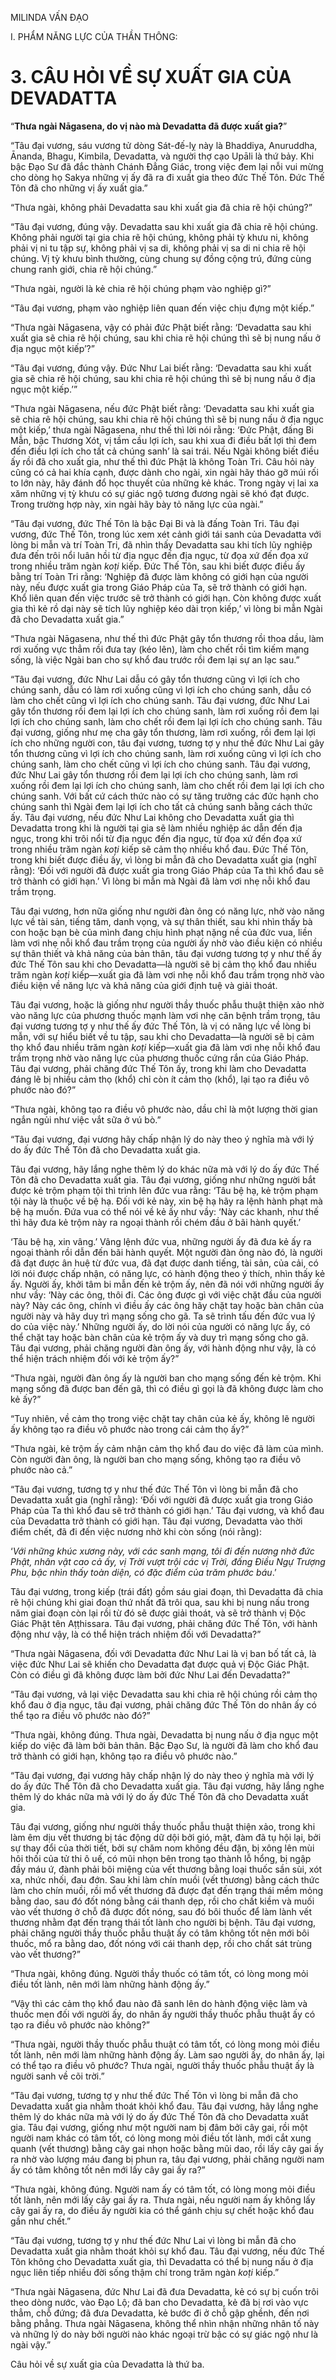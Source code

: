 MILINDA VẤN ĐẠO

I. PHẨM NĂNG LỰC CỦA THẦN THÔNG:

# 3. CÂU HỎI VỀ SỰ XUẤT GIA CỦA DEVADATTA

“**Thưa ngài Nāgasena, do vị nào mà Devadatta đã được xuất gia?**”

“Tâu đại vương, sáu vương tử dòng Sát-đế-lỵ này là Bhaddiya, Anuruddha, Ānanda, Bhagu, Kimbila, Devadatta, và người thợ cạo Upāli là thứ bảy. Khi bậc Đạo Sư đã đắc thành Chánh Đẳng Giác, trong việc đem lại nỗi vui mừng cho dòng họ Sakya những vị ấy đã ra đi xuất gia theo đức Thế Tôn. Đức Thế Tôn đã cho những vị ấy xuất gia.”

“Thưa ngài, không phải Devadatta sau khi xuất gia đã chia rẽ hội chúng?”

“Tâu đại vương, đúng vậy. Devadatta sau khi xuất gia đã chia rẽ hội chúng. Không phải người tại gia chia rẽ hội chúng, không phải tỳ khưu ni, không phải vị ni tu tập sự, không phải vị sa di, không phải vị sa di ni chia rẽ hội chúng. Vị tỳ khưu bình thường, cùng chung sự đồng cộng trú, đứng cùng chung ranh giới, chia rẽ hội chúng.”

“Thưa ngài, người là kẻ chia rẽ hội chúng phạm vào nghiệp gì?”

“Tâu đại vương, phạm vào nghiệp liên quan đến việc chịu đựng một kiếp.”

“Thưa ngài Nāgasena, vậy có phải đức Phật biết rằng: ‘Devadatta sau khi xuất gia sẽ chia rẽ hội chúng, sau khi chia rẽ hội chúng thì sẽ bị nung nấu ở địa ngục một kiếp’?”

“Tâu đại vương, đúng vậy. Đức Như Lai biết rằng: ‘Devadatta sau khi xuất gia sẽ chia rẽ hội chúng, sau khi chia rẽ hội chúng thì sẽ bị nung nấu ở địa ngục một kiếp.’”

“Thưa ngài Nāgasena, nếu đức Phật biết rằng: ‘Devadatta sau khi xuất gia sẽ chia rẽ hội chúng, sau khi chia rẽ hội chúng thì sẽ bị nung nấu ở địa ngục một kiếp,’ thưa ngài Nāgasena, như thế thì lời nói rằng: ‘Đức Phật, đấng Bi Mẫn, bậc Thương Xót, vị tầm cầu lợi ích, sau khi xua đi điều bất lợi thì đem đến điều lợi ích cho tất cả chúng sanh’ là sai trái. Nếu Ngài không biết điều ấy rồi đã cho xuất gia, như thế thì đức Phật là không Toàn Tri. Câu hỏi này cũng có cả hai khía cạnh, được dành cho ngài, xin ngài hãy tháo gỡ múi rối to lớn này, hãy đánh đổ học thuyết của những kẻ khác. Trong ngày vị lai xa xăm những vị tỳ khưu có sự giác ngộ tương đương ngài sẽ khó đạt được. Trong trường hợp này, xin ngài hãy bày tỏ năng lực của ngài.”

“Tâu đại vương, đức Thế Tôn là bậc Đại Bi và là đấng Toàn Tri. Tâu đại vương, đức Thế Tôn, trong lúc xem xét cảnh giới tái sanh của Devadatta với lòng bi mẫn và trí Toàn Tri, đã nhìn thấy Devadatta sau khi tích lũy nghiệp đưa đến trôi nổi luân hồi từ địa ngục đến địa ngục, từ đọa xứ đến đọa xứ trong nhiều trăm ngàn _koṭi_ kiếp. Đức Thế Tôn, sau khi biết được điều ấy bằng trí Toàn Tri rằng: ‘Nghiệp đã được làm không có giới hạn của người này, nếu được xuất gia trong Giáo Pháp của Ta, sẽ trở thành có giới hạn. Khổ liên quan đến việc trước sẽ trở thành có giới hạn. Còn không được xuất gia thì kẻ rồ dại này sẽ tích lũy nghiệp kéo dài trọn kiếp,’ vì lòng bi mẫn Ngài đã cho Devadatta xuất gia.”

“Thưa ngài Nāgasena, như thế thì đức Phật gây tổn thương rồi thoa dầu, làm rơi xuống vực thẳm rồi đưa tay (kéo lên), làm cho chết rồi tìm kiếm mạng sống, là việc Ngài ban cho sự khổ đau trước rồi đem lại sự an lạc sau.”

“Tâu đại vương, đức Như Lai dẫu có gây tổn thương cũng vì lợi ích cho chúng sanh, dẫu có làm rơi xuống cũng vì lợi ích cho chúng sanh, dẫu có làm cho chết cũng vì lợi ích cho chúng sanh. Tâu đại vương, đức Như Lai gây tổn thương rồi đem lại lợi ích cho chúng sanh, làm rơi xuống rồi đem lại lợi ích cho chúng sanh, làm cho chết rồi đem lại lợi ích cho chúng sanh. Tâu đại vương, giống như mẹ cha gây tổn thương, làm rơi xuống, rồi đem lại lợi ích cho những người con, tâu đại vương, tương tợ y như thế đức Như Lai gây tổn thương cũng vì lợi ích cho chúng sanh, làm rơi xuống cũng vì lợi ích cho chúng sanh, làm cho chết cũng vì lợi ích cho chúng sanh. Tâu đại vương, đức Như Lai gây tổn thương rồi đem lại lợi ích cho chúng sanh, làm rơi xuống rồi đem lại lợi ích cho chúng sanh, làm cho chết rồi đem lại lợi ích cho chúng sanh. Với bất cứ cách thức nào có sự tăng trưởng các đức hạnh cho chúng sanh thì Ngài đem lại lợi ích cho tất cả chúng sanh bằng cách thức ấy. Tâu đại vương, nếu đức Như Lai không cho Devadatta xuất gia thì Devadatta trong khi là người tại gia sẽ làm nhiều nghiệp ác dẫn đến địa ngục, trong khi trôi nổi từ địa ngục đến địa ngục, từ đọa xứ đến đọa xứ trong nhiều trăm ngàn _koṭi_ kiếp sẽ cảm thọ nhiều khổ đau. Đức Thế Tôn, trong khi biết được điều ấy, vì lòng bi mẫn đã cho Devadatta xuất gia (nghĩ rằng): ‘Đối với người đã được xuất gia trong Giáo Pháp của Ta thì khổ đau sẽ trở thành có giới hạn.’ Vì lòng bi mẫn mà Ngài đã làm vơi nhẹ nỗi khổ đau trầm trọng.

Tâu đại vương, hơn nữa giống như người đàn ông có năng lực, nhờ vào năng lực về tài sản, tiếng tăm, danh vọng, và sự thân thiết, sau khi nhìn thấy bà con hoặc bạn bè của mình đang chịu hình phạt nặng nề của đức vua, liền làm vơi nhẹ nỗi khổ đau trầm trọng của người ấy nhờ vào điều kiện có nhiều sự thân thiết và khả năng của bản thân, tâu đại vương tương tợ y như thế ấy đức Thế Tôn sau khi cho Devadatta—là người sẽ bị cảm thọ khổ đau nhiều trăm ngàn _koṭi_ kiếp—xuất gia đã làm vơi nhẹ nỗi khổ đau trầm trọng nhờ vào điều kiện về năng lực và khả năng của giới định tuệ và giải thoát.

Tâu đại vương, hoặc là giống như người thầy thuốc phẫu thuật thiện xảo nhờ vào năng lực của phương thuốc mạnh làm vơi nhẹ căn bệnh trầm trọng, tâu đại vương tương tợ y như thế ấy đức Thế Tôn, là vị có năng lực về lòng bi mẫn, với sự hiểu biết về tu tập, sau khi cho Devadatta—là người sẽ bị cảm thọ khổ đau nhiều trăm ngàn _koṭi_ kiếp—xuất gia đã làm vơi nhẹ nỗi khổ đau trầm trọng nhờ vào năng lực của phương thuốc cứng rắn của Giáo Pháp. Tâu đại vương, phải chăng đức Thế Tôn ấy, trong khi làm cho Devadatta đáng lẽ bị nhiều cảm thọ (khổ) chỉ còn ít cảm thọ (khổ), lại tạo ra điều vô phước nào đó?”

“Thưa ngài, không tạo ra điều vô phước nào, dầu chỉ là một lượng thời gian ngắn ngủi như việc vắt sữa ở vú bò.”

“Tâu đại vương, đại vương hãy chấp nhận lý do này theo ý nghĩa mà với lý do ấy đức Thế Tôn đã cho Devadatta xuất gia.

Tâu đại vương, hãy lắng nghe thêm lý do khác nữa mà với lý do ấy đức Thế Tôn đã cho Devadatta xuất gia. Tâu đại vương, giống như những người bắt được kẻ trộm phạm tội thì trình lên đức vua rằng: ‘Tâu bệ hạ, kẻ trộm phạm tội này là thuộc về bệ hạ. Đối với kẻ này, xin bệ hạ hãy ra lệnh hành phạt mà bệ hạ muốn. Đứa vua có thể nói về kẻ ấy như vầy: ‘Này các khanh, như thế thì hãy đưa kẻ trộm này ra ngoại thành rồi chém đầu ở bãi hành quyết.’

‘Tâu bệ hạ, xin vâng.’ Vâng lệnh đức vua, những người ấy đã đưa kẻ ấy ra ngoại thành rồi dẫn đến bãi hành quyết. Một người đàn ông nào đó, là người đã đạt được ân huệ từ đức vua, đã đạt được danh tiếng, tài sản, của cải, có lời nói được chấp nhận, có năng lực, có hành động theo ý thích, nhìn thấy kẻ ấy. Người ấy, khởi tâm bi mẫn đến kẻ trộm ấy, nên đã nói với những người ấy như vầy: ‘Này các ông, thôi đi. Các ông được gì với việc chặt đầu của người này? Này các ông, chính vì điều ấy các ông hãy chặt tay hoặc bàn chân của người này và hãy duy trì mạng sống cho gã. Ta sẽ trình tấu đến đức vua lý do của việc này.’ Những người ấy, do lời nói của người có năng lực ấy, có thể chặt tay hoặc bàn chân của kẻ trộm ấy và duy trì mạng sống cho gã. Tâu đại vương, phải chăng người đàn ông ấy, với hành động như vậy, là có thể hiện trách nhiệm đối với kẻ trộm ấy?”

“Thưa ngài, người đàn ông ấy là người ban cho mạng sống đến kẻ trộm. Khi mạng sống đã được ban đến gã, thì có điều gì gọi là đã không được làm cho kẻ ấy?”

“Tuy nhiên, về cảm thọ trong việc chặt tay chân của kẻ ấy, không lẽ người ấy không tạo ra điều vô phước nào trong cái cảm thọ ấy?”

“Thưa ngài, kẻ trộm ấy cảm nhận cảm thọ khổ đau do việc đã làm của mình. Còn người đàn ông, là người ban cho mạng sống, không tạo ra điều vô phước nào cả.”

“Tâu đại vương, tương tợ y như thế đức Thế Tôn vì lòng bi mẫn đã cho Devadatta xuất gia (nghĩ rằng): ‘Đối với người đã được xuất gia trong Giáo Pháp của Ta thì khổ đau sẽ trở thành có giới hạn.’ Tâu đại vương, và khổ đau của Devadatta trở thành có giới hạn. Tâu đại vương, Devadatta vào thời điểm chết, đã đi đến việc nương nhờ khi còn sống (nói rằng):

‘_Với những khúc xương này, với các sanh mạng, tôi đi đến nương nhờ đức Phật, nhân vật cao cả ấy, vị Trời vượt trội các vị Trời, đấng Điều Ngự Trượng Phu, bậc nhìn thấy toàn diện, có đặc điểm của trăm phước báu_.’

Tâu đại vương, trong kiếp (trái đất) gồm sáu giai đoạn, thì Devadatta đã chia rẽ hội chúng khi giai đoạn thứ nhất đã trôi qua, sau khi bị nung nấu trong năm giai đoạn còn lại rồi từ đó sẽ được giải thoát, và sẽ trở thành vị Độc Giác Phật tên Aṭṭhissara. Tâu đại vương, phải chăng đức Thế Tôn, với hành động như vậy, là có thể hiện trách nhiệm đối với Devadatta?”

“Thưa ngài Nāgasena, đối với Devadatta đức Như Lai là vị ban bố tất cả, là việc đức Như Lai sẽ khiến cho Devadatta đạt được quả vị Độc Giác Phật. Còn có điều gì đã không được làm bởi đức Như Lai đến Devadatta?”

“Tâu đại vương, vả lại việc Devadatta sau khi chia rẽ hội chúng rồi cảm thọ khổ đau ở địa ngục, tâu đại vương, phải chăng đức Thế Tôn do nhân ấy có thể tạo ra điều vô phước nào đó?”

“Thưa ngài, không đúng. Thưa ngài, Devadatta bị nung nấu ở địa ngục một kiếp do việc đã làm bởi bản thân. Bậc Đạo Sư, là người đã làm cho khổ đau trở thành có giới hạn, không tạo ra điều vô phước nào.”

“Tâu đại vương, đại vương hãy chấp nhận lý do này theo ý nghĩa mà với lý do ấy đức Thế Tôn đã cho Devadatta xuất gia. Tâu đại vương, hãy lắng nghe thêm lý do khác nữa mà với lý do ấy đức Thế Tôn đã cho Devadatta xuất gia.

Tâu đại vương, giống như người thầy thuốc phẫu thuật thiện xảo, trong khi làm êm dịu vết thương bị tác động dữ dội bởi gió, mật, đàm đã tụ hội lại, bởi sự thay đổi của thời tiết, bởi sự chăm nom không đều đặn, bị xông lên mùi hôi thối của tử thi ô uế, có mũi nhọn bên trong tạo thành lỗ hổng, bị ngập đầy máu ứ, đành phải bôi miệng của vết thương bằng loại thuốc sần sùi, xót xa, nhức nhối, đau đớn. Sau khi làm chín muồi (vết thương) bằng cách thức làm cho chín muồi, rồi mổ vết thương đã được đạt đến trạng thái mềm mỏng bằng dao, sau đó đốt nóng bằng cái thanh dẹp, rồi cho chất kiềm và muối vào vết thương ở chỗ đã được đốt nóng, sau đó bôi thuốc để làm lành vết thương nhằm đạt đến trạng thái tốt lành cho người bị bệnh. Tâu đại vương, phải chăng người thầy thuốc phẫu thuật ấy có tâm không tốt nên mới bôi thuốc, mổ ra bằng dao, đốt nóng với cái thanh dẹp, rồi cho chất sát trùng vào vết thương?”

“Thưa ngài, không đúng. Người thầy thuốc có tâm tốt, có lòng mong mỏi điều tốt lành, nên mới làm những hành động ấy.”

“Vậy thì các cảm thọ khổ đau nào đã sanh lên do hành động việc làm và thuốc men đối với người ấy, do nhân ấy người thầy thuốc phẫu thuật ấy có tạo ra điều vô phước nào không?”

“Thưa ngài, người thầy thuốc phẫu thuật có tâm tốt, có lòng mong mỏi điều tốt lành, nên mới làm những hành động ấy. Làm sao người ấy, do nhân ấy, lại có thể tạo ra điều vô phước? Thưa ngài, người thầy thuốc phẫu thuật ấy là người sanh về cõi trời.”

“Tâu đại vương, tương tợ y như thế đức Thế Tôn vì lòng bi mẫn đã cho Devadatta xuất gia nhằm thoát khỏi khổ đau. Tâu đại vương, hãy lắng nghe thêm lý do khác nữa mà với lý do ấy đức Thế Tôn đã cho Devadatta xuất gia. Tâu đại vương, giống như một người nam bị đâm bởi cây gai, rồi một người nam khác có tâm tốt, có lòng mong mỏi điều tốt lành, mới cắt xung quanh (vết thương) bằng cây gai nhọn hoặc bằng mũi dao, rồi lấy cây gai ấy ra nhờ vào lượng máu đang bị phun ra, tâu đại vương, phải chăng người nam ấy có tâm không tốt nên mới lấy cây gai ấy ra?”

“Thưa ngài, không đúng. Người nam ấy có tâm tốt, có lòng mong mỏi điều tốt lành, nên mới lấy cây gai ấy ra. Thưa ngài, nếu người nam ấy không lấy cây gai ấy ra, do điều ấy người kia có thể gánh chịu sự chết hoặc khổ đau gần như chết.”

“Tâu đại vương, tương tợ y như thế đức Như Lai vì lòng bi mẫn đã cho Devadatta xuất gia nhằm thoát khỏi sự khổ đau. Tâu đại vương, nếu đức Thế Tôn không cho Devadatta xuất gia, thì Devadatta có thể bị nung nấu ở địa ngục liên tiếp nhiều đời sống thậm chí trong trăm ngàn _koṭi_ kiếp.”

“Thưa ngài Nāgasena, đức Như Lai đã đưa Devadatta, kẻ có sự bị cuốn trôi theo dòng nước, vào Đạo Lộ; đã ban cho Devadatta, kẻ đã bị rơi vào vực thẳm, chỗ đứng; đã đưa Devadatta, kẻ bước đi ở chỗ gập ghềnh, đến nơi bằng phẳng. Thưa ngài Nāgasena, không thể nhìn nhận những nhân tố này và những lý do này bởi người nào khác ngoại trừ bậc có sự giác ngộ như là ngài vậy.”

Câu hỏi về sự xuất gia của Devadatta là thứ ba.
